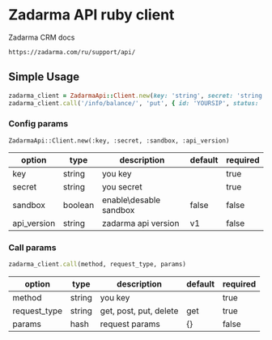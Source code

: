 # Zadarma API ruby client

Zadarma CRM docs 

`https://zadarma.com/ru/support/api/`

## Simple Usage
```ruby
zadarma_client = ZadarmaApi::Client.new(key: 'string', secret: 'string')
zadarma_client.call('/info/balance/', 'put', { id: 'YOURSIP', status: 'on'})
```

### Config params

`ZadarmaApi::Client.new(:key, :secret, :sandbox, :api_version)`

option     | type    | description            | default| required
-----------|---------|------------------------|--------|---------
key        | string  | you key                |        | true 
secret     | string  | you secret             |        | true
sandbox    | boolean | enable\desable sandbox | false  | false
api_version| string  | zadarma api version    | v1     | false

### Call params

```ruby
zadarma_client.call(method, request_type, params)
```

option         | type    | description            | default | required
---------------|---------|------------------------|---------|---------
method         | string  | you key                |         | true
request_type   | string  | get, post, put, delete | get     | true
params         | hash    | request params         | {}      | false

